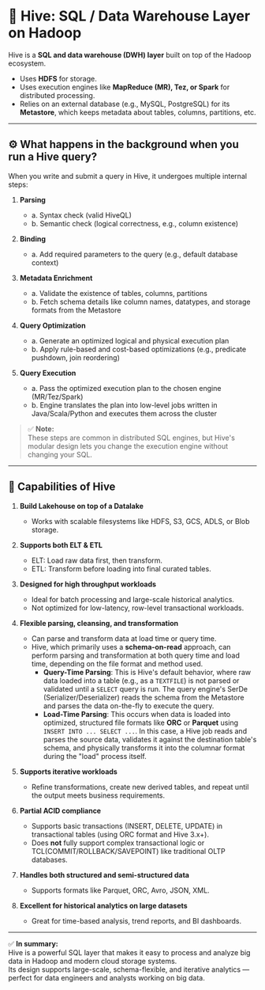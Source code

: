 # 🐝 Hive: SQL / Data Warehouse Layer on Hadoop

Hive is a **SQL and data warehouse (DWH) layer** built on top of the Hadoop ecosystem.  
- Uses **HDFS** for storage.
- Uses execution engines like **MapReduce (MR), Tez, or Spark** for distributed processing.
- Relies on an external database (e.g., MySQL, PostgreSQL) for its **Metastore**, which keeps metadata about tables, columns, partitions, etc.

---

## ⚙️ What happens in the background when you run a Hive query?

When you write and submit a query in Hive, it undergoes multiple internal steps:

1. **Parsing**  
   - a. Syntax check (valid HiveQL)
   - b. Semantic check (logical correctness, e.g., column existence)

2. **Binding**  
   - a. Add required parameters to the query (e.g., default database context)

3. **Metadata Enrichment**  
   - a. Validate the existence of tables, columns, partitions
   - b. Fetch schema details like column names, datatypes, and storage formats from the Metastore

4. **Query Optimization**  
   - a. Generate an optimized logical and physical execution plan
   - b. Apply rule-based and cost-based optimizations (e.g., predicate pushdown, join reordering)

5. **Query Execution**  
   - a. Pass the optimized execution plan to the chosen engine (MR/Tez/Spark)
   - b. Engine translates the plan into low-level jobs written in Java/Scala/Python and executes them across the cluster

> ✅ **Note:**  
> These steps are common in distributed SQL engines, but Hive's modular design lets you change the execution engine without changing your SQL.

---

## 🌟 Capabilities of Hive

1. **Build Lakehouse on top of a Datalake**  
   - Works with scalable filesystems like HDFS, S3, GCS, ADLS, or Blob storage.

2. **Supports both ELT & ETL**  
   - ELT: Load raw data first, then transform.
   - ETL: Transform before loading into final curated tables.

3. **Designed for high throughput workloads**  
   - Ideal for batch processing and large-scale historical analytics.
   - Not optimized for low-latency, row-level transactional workloads.

4. **Flexible parsing, cleansing, and transformation**  
   - Can parse and transform data at load time or query time.
   - Hive, which primarily uses a **schema-on-read** approach, can perform parsing and transformation at both query time and load time, depending on the file format and method used.
     * **Query-Time Parsing**: This is Hive's default behavior, where raw data loaded into a table (e.g., as a `TEXTFILE`) is not parsed or validated until a `SELECT` query is run. The query engine's SerDe (Serializer/Deserializer) reads the schema from the Metastore and parses the data on-the-fly to execute the query. 
     * **Load-Time Parsing**: This occurs when data is loaded into optimized, structured file formats like **ORC** or **Parquet** using `INSERT INTO ... SELECT ...`. In this case, a Hive job reads and parses the source data, validates it against the destination table's schema, and physically transforms it into the columnar format during the "load" process itself.

5. **Supports iterative workloads**  
   - Refine transformations, create new derived tables, and repeat until the output meets business requirements.

6. **Partial ACID compliance**  
   - Supports basic transactions (INSERT, DELETE, UPDATE) in transactional tables (using ORC format and Hive 3.x+).
   - Does **not** fully support complex transactional logic or TCL(COMMIT/ROLLBACK/SAVEPOINT) like traditional OLTP databases.

7. **Handles both structured and semi-structured data**  
   - Supports formats like Parquet, ORC, Avro, JSON, XML.

8. **Excellent for historical analytics on large datasets**  
   - Great for time-based analysis, trend reports, and BI dashboards.

---

✅ **In summary:**  
Hive is a powerful SQL layer that makes it easy to process and analyze big data in Hadoop and modern cloud storage systems.  
Its design supports large-scale, schema-flexible, and iterative analytics — perfect for data engineers and analysts working on big data.
